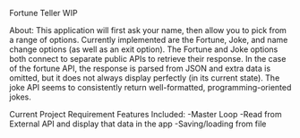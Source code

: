 Fortune Teller WIP

About:
This application will first ask your name, then allow you to pick from a range of options. Currently implemented are the Fortune, Joke, and name change options (as well as an exit option). The Fortune and Joke options both connect to separate public APIs to retrieve their response. In the case of the fortune API, the response is parsed from JSON and extra data is omitted, but it does not always display perfectly (in its current state). The joke API seems to consistently return well-formatted, programming-oriented jokes.

Current Project Requirement Features Included:
-Master Loop
-Read from External API and display that data in the app
-Saving/loading from file

